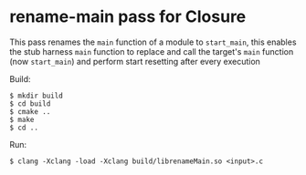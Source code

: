 # rename-main pass for Closure

This pass renames the `main` function of a module to
`start_main`, this enables the stub harness `main`
function to replace and call the target's `main` function
(now `start_main`) and perform start resetting after every execution

Build:

    $ mkdir build
    $ cd build
    $ cmake ..
    $ make
    $ cd ..

Run:

    $ clang -Xclang -load -Xclang build/librenameMain.so <input>.c
